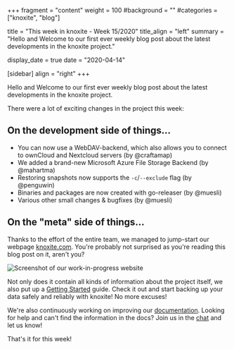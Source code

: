+++
fragment = "content"
weight = 100
#background = ""
#categories = ["knoxite", "blog"]

title = "This week in knoxite - Week 15/2020"
title_align = "left"
summary = "Hello and Welcome to our first ever weekly blog post about the latest developments in the knoxite project."

display_date = true
date = "2020-04-14"

[sidebar]
  align = "right"
+++

Hello and Welcome to our first ever weekly blog post about the latest
developments in the knoxite project.

There were a lot of exciting changes in the project this week:

## On the development side of things...

 - You can now use a WebDAV-backend, which also allows you to connect to
   ownCloud and Nextcloud servers (by @craftamap)
 - We added a brand-new Microsoft Azure File Storage Backend (by @mahartma)
 - Restoring snapshots now supports the `-c`/`--exclude` flag (by @penguwin)
 - Binaries and packages are now created with go-releaser (by @muesli)
 - Various other small changes & bugfixes (by @muesli)

## On the "meta" side of things...

Thanks to the effort of the entire team, we managed to jump-start our webpage
[knoxite.com](https://knoxite.com). You're probably not surprised as you're
reading this blog post on it, aren't you?

![Screenshot of our work-in-progress website](/images/2020/15/week15_webpage_landing_page.png)

Not only does it contain all kinds of information about the project itself, we
also put up a [Getting Started](https://knoxite.com/docs/getting-started/)
guide. Check it out and start backing up your data safely and reliably with
knoxite! No more excuses!

We're also continuously working on improving our [documentation](https://knoxite.com/docs/).
Looking for help and can't find the information in the docs? Join us in the
[chat](https://gitter.im/knoxite/chat) and let us know!

That's it for this week!

